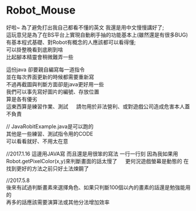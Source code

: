 # Robot_Mouse
  
好啦~ 為了避免打出我自己都看不懂的英文 我還是用中文慢慢講好了;  
這玩意兒是為了在BS平台上實現自動刷手抽的功能基本上(雖然還是有很多BUG)  
有基本程式基礎、對Robot有概念的人應該都可以看得懂;  
可以掛整晚看到底刷到啥  
比起腳本精靈會稍微難弄一些　　

這份java 卻要親自編寫每一道指令    
並在每次界面更新的時候都需要重新寫　　  
不過再截圖與判斷方面卻是java更好用一些   
我們可以事先寫好圖片的編號、存放位置   
算是各有優劣   
這東西算是練習作業、測試  　
請勿用於非法營利、或對遊戲公司造成危害本人蓋不負責　  　

//
JavaRobitExample.java是可以跑的  
其他是一些練習、測試指令用的CODE  
可以看看就好、不用太在意  

//2017.1.16
這邊用JAVA寫 而且還是用很笨的寫法 一行一行刻
因為我如果用Robot.getPixelColor(x,y)來判斷畫面的話太慢了 　 
更何況遊戲螢幕是動態的 在找到更好的方法之前只好土法煉鋼了  

//2017.5.8  
後來有試過判斷畫素來選擇角色、如果只判斷100個以內的畫素的話還是勉強能用的　　  
再多的話應該需要演算法或其他分法增加效率

